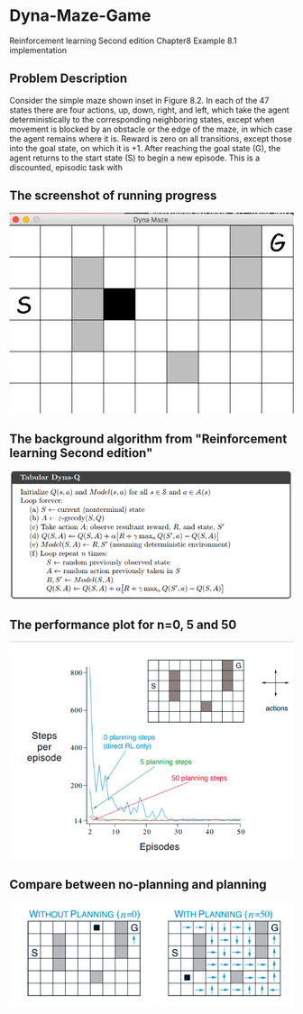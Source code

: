 # Dyna-Maze-Game
Reinforcement learning Second edition Chapter8 Example 8.1 implementation

## Problem Description
Consider the simple maze shown inset in Figure 8.2. In
each of the 47 states there are four actions, up, down, right, and left, which take the
agent deterministically to the corresponding neighboring states, except when movement
is blocked by an obstacle or the edge of the maze, in which case the agent remains where
it is. Reward is zero on all transitions, except those into the goal state, on which it is +1.
After reaching the goal state (G), the agent returns to the start state (S) to begin a new
episode. This is a discounted, episodic task with 
## The screenshot of running progress
![alt text](https://github.com/konantian/Dyna-Maze-Game/blob/master/DynaMaze.png)

## The background algorithm from "Reinforcement learning Second edition"
![alt text](https://github.com/konantian/Dyna-Maze-Game/blob/master/Algorithm.png)

## The performance plot for n=0, 5 and 50
![alt text](https://github.com/konantian/Dyna-Maze-Game/blob/master/plot.png)

## Compare between no-planning and planning
![alt text](https://github.com/konantian/Dyna-Maze-Game/blob/master/planning.png)
